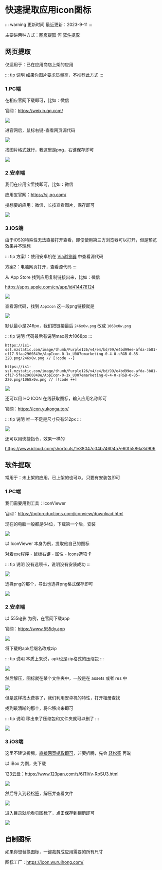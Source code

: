 # 快速提取应用icon图标

::: warning 更新时间
最近更新：2023-9-11
:::



主要讲两种方式：[网页提取](#网页提取) 何 [软件提取](#软件提取)


## 网页提取

仅适用于：已在应用商店上架的应用

::: tip 说明
如果你图片要求质量高，不推荐此方式
:::




### 1.PC端

在相应官网下载即可，比如：微信

官网：https://weixin.qq.com/

![](./icon-01.png)


进官网后，鼠标右键-查看网页源代码

![](./icon-02.png)

找图片格式就行，我这里是png，右键保存即可

![](./icon-03.png)




### 2.安卓端

我们在应用宝里找即可，比如：微信

应用宝官网：https://sj.qq.com/

搜想要的应用：微信，长按查看图片，保存即可

![](./icon-04.png)



### 3.iOS端

由于iOS的特殊性无法直接打开查看，即便使用第三方浏览器可以打开，但是预览效果并不理想

::: tip
方案1：使用安卓机在 [Via浏览器](https://viayoo.com/zh-cn/) 中查看源代码

方案2：电脑网页打开，查看源代码
:::

从 App Store 找到应用复制链接出来，比如：微信

https://apps.apple.com/cn/app/id414478124

![](./icon-05.png)

查看源代码，找到 `AppIcon` 这一段png链接就是

![](./icon-06.png)

默认最小是246px，我们把链接最后 `246x0w.png` 改成 `1068x0w.png`

::: tip 说明
代码最后有说明max最大1068px
:::

```
https://is1-ssl.mzstatic.com/image/thumb/Purple126/v4/e4/bd/99/e4bd99ee-afda-3b81-cf17-5faa2960849e/AppIcon-0-1x_U007emarketing-0-4-0-sRGB-0-85-220.png/246x0w.png // [!code --]

https://is1-ssl.mzstatic.com/image/thumb/Purple126/v4/e4/bd/99/e4bd99ee-afda-3b81-cf17-5faa2960849e/AppIcon-0-1x_U007emarketing-0-4-0-sRGB-0-85-220.png/1068x0w.png // [!code ++]
```

![](./icon-07.png)

还可以用 HQ ICON 在线获取图标，输入应用名称即可

官网：https://icon.yukonga.top/

::: tip 说明
唯一不足是尺寸只有512px
:::

![](./icon-08.png)


还可以用快捷指令，效果一样的

https://www.icloud.com/shortcuts/1e38047c04b74604a7e60f5586a3d906



## 软件提取

常用于：未上架的应用，已上架的也可以，只要有安装包即可

### 1.PC端

我们需要用到工具：IconViewer

官网：https://botproductions.com/iconview/download.html

现在的电脑一般都是64位，下载第一个后，安装

![](./icon-09.png)

以 IconViewer 本身为例，提取他自己的图标

对着exe程序 - 鼠标右键 - 属性 - Icons选项卡

::: tip 说明
没有选项卡，说明没有安装成功
:::

![](./icon-10.png)

选择png的那个，导出也选择png格式保存即可

![](./icon-11.png)




### 2.安卓端

以 555电影 为例，在官网下载app

官网：https://www.555dy.app

![](./icon-12.png)

将下载的apk后缀名改成zip

::: tip 说明
本质上来说，apk也是zip格式的压缩包
:::

![](./icon-13.png)

然后解压，图标就在某个文件夹中，一般是在 assets 或者 res 中

![](./icon-14.png)

但是这样找太费事了，我们利用安卓机的特性，打开相册查找

找到最清晰的那个，将它移出来即可

::: tip 说明
移出来了压缩包和文件夹就可以删了
:::


![](./icon-15.png)


### 3.iOS端

这里不建议折腾，[直接网页提取即可](#_3-ios端)，非要折腾，先会 [轻松签](../../mobile/esign/) 再说

以 iBox 为例，先下载

123云盘：https://www.123pan.com/s/6ITiVv-RpSU3.html

![](./icon-16.png)

然后导入到轻松签，解压并查看文件

![](./icon-17.png)


进入目录就能看见图标了，点击保存到相册即可

![](./icon-18.png)



## 自制图标

如果你想替换图标，一键裁剪成应用需要的所有尺寸

图标工厂：https://icon.wuruihong.com/


